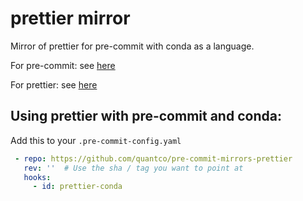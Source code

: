 # prettier mirror

Mirror of prettier for pre-commit with conda as a language.

For pre-commit: see [here](https://github.com/pre-commit/pre-commit)

For prettier: see [here](https://github.com/prettier/prettier)

## Using prettier with pre-commit and conda:

Add this to your `.pre-commit-config.yaml`

```yaml
 - repo: https://github.com/quantco/pre-commit-mirrors-prettier
   rev: ''  # Use the sha / tag you want to point at
   hooks:
     - id: prettier-conda
```
